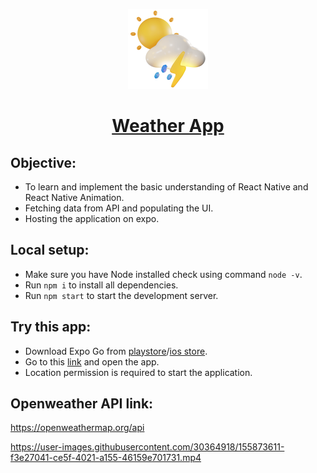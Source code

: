 <p align="center">
  <img  alt="WeatherAppIcon" height="128px" width="128px" src="https://raw.githubusercontent.com/Mondal10/weather-app-rn/main/assets/images/icon.png?token=AHHVJ5VSKF67UFDDSWBZZ23AWSDAW">
</p>
<h1 align="center"><a href="https://expo.io/@mondal10/weather-app">Weather App</a></h1>

## Objective:
- To learn and implement the basic understanding of React Native and React Native Animation.
- Fetching data from API and populating the UI.
- Hosting the application on expo.

## Local setup:
- Make sure you have Node installed check using command `node -v`.
- Run `npm i` to install all dependencies.
- Run `npm start` to start the development server.

## Try this app:
- Download Expo Go from [playstore](https://play.google.com/store/apps/details?id=host.exp.exponent&referrer=www)/[ios store](https://apps.apple.com/app/apple-store/id982107779).
- Go to this [link](https://expo.io/@mondal10/weather-app) and open the app.
- Location permission is required to start the application.

## Openweather API link:
https://openweathermap.org/api



https://user-images.githubusercontent.com/30364918/155873611-f3e27041-ce5f-4021-a155-46159e701731.mp4


